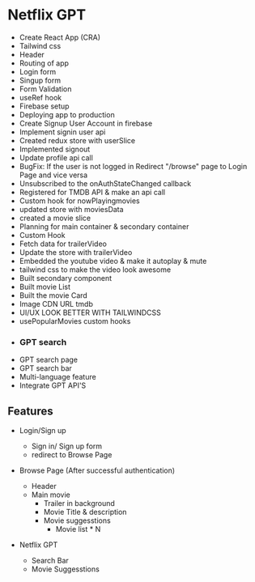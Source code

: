 # Netflix GPT

- Create React App (CRA)
- Tailwind css
- Header
- Routing of app
- Login form
- Singup form
- Form Validation
- useRef hook
- Firebase setup
- Deploying app to production
- Create Signup User Account in firebase
- Implement signin user api
- Created redux store with userSlice
- Implemented signout 
- Update profile api call
- BugFix: If the user is not logged in Redirect "/browse" page to Login Page and vice versa
- Unsubscribed to the onAuthStateChanged callback
- Registered for TMDB API & make an api call
- Custom hook for nowPlayingmovies 
- updated store with moviesData
- created a movie slice
- Planning for main container & secondary container
- Custom Hook 
- Fetch data for trailerVideo
- Update the store with trailerVideo
- Embedded the youtube video & make it autoplay & mute
- tailwind css to make the video look awesome
- Built secondary component
- Built movie List
- Built the movie Card
- Image CDN URL tmdb
- UI/UX LOOK BETTER WITH TAILWINDCSS
- usePopularMovies custom hooks
- ### GPT search 
- GPT search page
- GPT search bar
- Multi-language feature
- Integrate GPT API'S



## Features

- Login/Sign up
    - Sign in/ Sign up form
    - redirect to Browse Page

- Browse Page (After successful authentication)
    - Header
    - Main movie
        - Trailer in background
        - Movie Title & description
        - Movie suggesstions 
            - Movie list * N
            

- Netflix GPT
    - Search Bar
    - Movie Suggesstions            